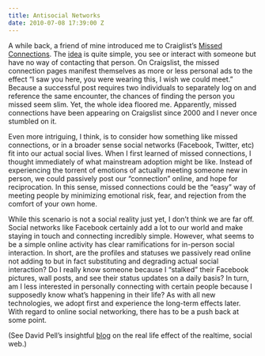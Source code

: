 ```yaml
---
title: Antisocial Networks
date: 2010-07-08 17:39:00 Z
---
```


A while back, a friend of mine introduced me to Craiglist’s [Missed Connections](http://washingtondc.craigslist.org/mis/). The [idea](http://en.wikipedia.org/wiki/Missed_connections) is quite simple, you see or interact with someone but have no way of contacting that person. On Craigslist, the missed connection pages manifest themselves as more or less personal ads to the effect “I saw you here, you were wearing this, I wish we could meet.” Because a successful post requires two individuals to separately log on and reference the same encounter, the chances of finding the person you missed seem slim. Yet, the whole idea floored me. Apparently, missed connections have been appearing on Craigslist since 2000 and I never once stumbled on it. 

Even more intriguing, I think, is to consider how something like missed connections, or in a broader sense social networks (Facebook, Twitter, etc) fit into our actual social lives. When I first learned of missed connections, I thought immediately of what mainstream adoption might be like. Instead of experiencing the torrent of emotions of actually meeting someone new in person, we could passively post our “connection” online, and hope for reciprocation. In this sense, missed connections could be the “easy” way of meeting people by minimizing emotional risk, fear, and rejection from the comfort of your own home.

While this scenario is not a social reality just yet, I don’t think we are far off. Social networks like Facebook certainly add a lot to our world and make staying in touch and connecting incredibly simple. However, what seems to be a simple online activity has clear ramifications for in-person social interaction. In short, are the profiles and statuses we passively read online not adding to but in fact substituting and degrading actual social interaction? Do I really know someone because I “stalked” their Facebook pictures, wall posts, and see their status updates on a daily basis? In turn, am I less interested in personally connecting with certain people because I supposedly know what’s happening in their life? As with all new technologies, we adopt first and experience the long-term effects later. With regard to online social networking, there has to be a push back at some point.  

(See David Pell’s insightful [blog](http://tweetagewasteland.com/) on the real life effect of the realtime, social web.)
